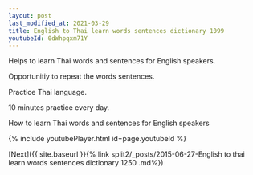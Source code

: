 ```yaml
---
layout: post
last_modified_at: 2021-03-29
title: English to Thai learn words sentences dictionary 1099 
youtubeId: 0dWhpqxm71Y
---
```

 
 
Helps to learn Thai words and sentences for English speakers.

Opportunitiy to repeat the words sentences. 

Practice Thai language. 
 
10 minutes practice every day. 
 
How to learn Thai words and sentences for English speakers 
 
{% include youtubePlayer.html id=page.youtubeId %}
 
 
[Next]({{ site.baseurl }}{% link  split2/_posts/2015-06-27-English to thai learn words sentences dictionary 1250 .md%})
 
